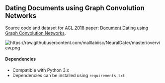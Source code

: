 ## Dating Documents using Graph Convolution Networks

Source code and dataset for [ACL 2018](http://acl2018.org) paper: [Document Dating using Graph Convolution Networks]().

<img src="https://raw.githubusercontent.com/malllabiisc/NeuralDater/master/overview.png" alt="https://raw.githubusercontent.com/malllabiisc/NeuralDater/master/overview.png">

#### Dependencies

* Compatible with Python 3.x
* Dependencies can be installed using `requirements.txt`

